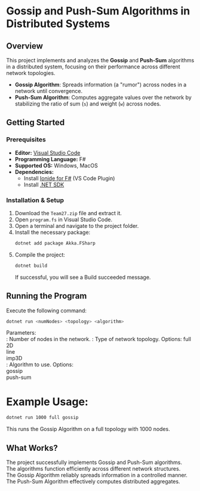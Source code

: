# Gossip and Push-Sum Algorithms in Distributed Systems  

## Overview  
This project implements and analyzes the **Gossip** and **Push-Sum** algorithms in a distributed system, focusing on their performance across different network topologies.  

- **Gossip Algorithm**: Spreads information (a "rumor") across nodes in a network until convergence.  
- **Push-Sum Algorithm**: Computes aggregate values over the network by stabilizing the ratio of sum (`s`) and weight (`w`) across nodes. 

## Getting Started  

### Prerequisites  
- **Editor:** [Visual Studio Code](https://code.visualstudio.com/)  
- **Programming Language:** F#  
- **Supported OS:** Windows, MacOS  
- **Dependencies:**  
  - Install [Ionide for F#](https://ionide.io/) (VS Code Plugin)  
  - Install [.NET SDK](https://dotnet.microsoft.com/download)  

### Installation & Setup  
1. Download the `Team27.zip` file and extract it.  
2. Open `program.fs` in Visual Studio Code.  
3. Open a terminal and navigate to the project folder.  
4. Install the necessary package:  
   ```sh
   dotnet add package Akka.FSharp
   ```
5. Compile the project:
    ```sh
    dotnet build
    ```
    If successful, you will see a Build succeeded message.

## Running the Program
Execute the following command:  

```sh
dotnet run <numNodes> <topology> <algorithm>
```
Parameters:  
<numNodes>: Number of nodes in the network.
<topology>: Type of network topology. Options:
full  
2D  
line  
imp3D  
<algorithm>: Algorithm to use. Options:  
gossip  
push-sum  

# Example Usage:
```sh
dotnet run 1000 full gossip
```
This runs the Gossip Algorithm on a full topology with 1000 nodes.  

## What Works?   
The project successfully implements Gossip and Push-Sum algorithms.  
The algorithms function efficiently across different network structures.  
The Gossip Algorithm reliably spreads information in a controlled manner.  
The Push-Sum Algorithm effectively computes distributed aggregates.  
